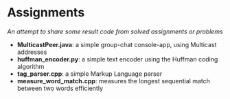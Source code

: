 # Assignments

*An attempt to share some result code from solved assignments or problems*

* **MulticastPeer.java**: a simple group-chat console-app, using Multicast addresses
* **huffman_encoder.py**: a simple text encoder using the Huffman coding algorithm
* **tag_parser.cpp**: a simple Markup Language parser
* **measure_word_match.cpp**: measures the longest sequential match between two words efficiently